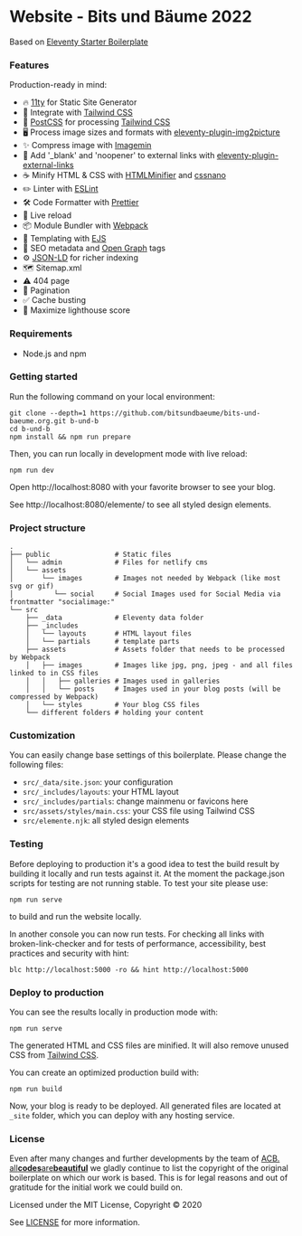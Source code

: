 # Website - Bits und Bäume 2022

Based on [Eleventy Starter Boilerplate](https://github.com/ixartz/Eleventy-Starter-Boilerplate)

### Features

Production-ready in mind:

-   🔥 [11ty](https://www.11ty.dev) for Static Site Generator
-   🎨 Integrate with [Tailwind CSS](https://tailwindcss.com)
-   💅 [PostCSS](https://postcss.org) for processing [Tailwind CSS](https://tailwindcss.com)
-   🖥️ Process image sizes and formats with [eleventy-plugin-img2picture](https://github.com/saneef/eleventy-plugin-img2picture)
-   ✨ Compress image with [Imagemin](https://github.com/imagemin/imagemin)
-   🔗 Add '\_blank' and 'noopener' to external links with [eleventy-plugin-external-links](https://github.com/vimtor/eleventy-plugin-external-links)
-   ☕ Minify HTML & CSS with [HTMLMinifier](https://www.npmjs.com/package/html-minifier) and [cssnano](https://cssnano.co)
-   ✏️ Linter with [ESLint](https://eslint.org)
-   🛠 Code Formatter with [Prettier](https://prettier.io)
-   💨 Live reload
-   📦 Module Bundler with [Webpack](https://webpack.js.org)
-   🦊 Templating with [EJS](https://ejs.co)
-   🤖 SEO metadata and [Open Graph](https://ogp.me/) tags
-   ⚙️ [JSON-LD](https://developers.google.com/search/docs/guides/intro-structured-data) for richer indexing
-   🗺 Sitemap.xml
-   ⚠️ 404 page
-   📖 Pagination
-   ✅ Cache busting
-   💯 Maximize lighthouse score

### Requirements

-   Node.js and npm

### Getting started

Run the following command on your local environment:

```
git clone --depth=1 https://github.com/bitsundbaeume/bits-und-baeume.org.git b-und-b
cd b-und-b
npm install && npm run prepare
```

Then, you can run locally in development mode with live reload:

```
npm run dev
```

Open http://localhost:8080 with your favorite browser to see your blog.

See http://localhost:8080/elemente/ to see all styled design elements.

### Project structure

```
.
├── public                # Static files
│   └── admin             # Files for netlify cms
│   └── assets
│       └── images        # Images not needed by Webpack (like most svg or gif)
│          └── social     # Social Images used for Social Media via frontmatter "socialimage:"
└── src
    ├── _data             # Eleventy data folder
    ├── _includes
    │   └── layouts       # HTML layout files
    │   └── partials      # template parts
    ├── assets            # Assets folder that needs to be processed by Webpack
    │   ├── images        # Images like jpg, png, jpeg - and all files linked to in CSS files
    │   │   ├── galleries # Images used in galleries
    │   │   └── posts     # Images used in your blog posts (will be compressed by Webpack)
    │   └── styles        # Your blog CSS files
    └── different folders # holding your content
```

### Customization

You can easily change base settings of this boilerplate. Please change the following files:

-   `src/_data/site.json`: your configuration
-   `src/_includes/layouts`: your HTML layout
-   `src/_includes/partials`: change mainmenu or favicons here
-   `src/assets/styles/main.css`: your CSS file using Tailwind CSS
-   `src/elemente.njk`: all styled design elements

### Testing

Before deploying to production it's a good idea to test the build result by building it locally and run tests against it. At the moment the package.json scripts for testing are not running stable. To test your site please use:

```
npm run serve
```

to build and run the website locally.

In another console you can now run tests. For checking all links with broken-link-checker and for tests of performance, accessibility, best practices and security with hint:

```
blc http://localhost:5000 -ro && hint http://localhost:5000
```

### Deploy to production

You can see the results locally in production mode with:

```
npm run serve
```

The generated HTML and CSS files are minified. It will also remove unused CSS from [Tailwind CSS](https://tailwindcss.com).

You can create an optimized production build with:

```
npm run build
```

Now, your blog is ready to be deployed. All generated files are located at `_site` folder, which you can deploy with any hosting service.

### License

Even after many changes and further developments by the team of [ACB. all**codes**are**beautiful**](https://allcodesarebeautiful.com) we gladly continue to list the copyright of the original boilerplate on which our work is based. This is for legal reasons and out of gratitude for the initial work we could build on.

Licensed under the MIT License, Copyright © 2020

See [LICENSE](LICENSE) for more information.
